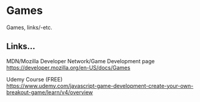 # Games
Games, links/-etc.

## Links...

MDN/Mozilla Developer Network/Game Development page  
https://developer.mozilla.org/en-US/docs/Games  

Udemy Course  (FREE)  
https://www.udemy.com/javascript-game-development-create-your-own-breakout-game/learn/v4/overview  

